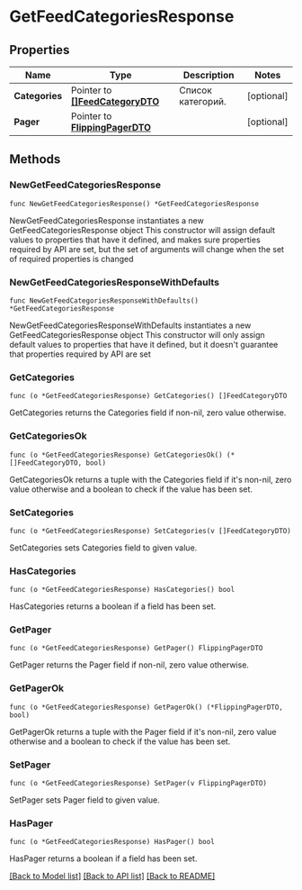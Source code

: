 # GetFeedCategoriesResponse

## Properties

Name | Type | Description | Notes
------------ | ------------- | ------------- | -------------
**Categories** | Pointer to [**[]FeedCategoryDTO**](FeedCategoryDTO.md) | Список категорий. | [optional] 
**Pager** | Pointer to [**FlippingPagerDTO**](FlippingPagerDTO.md) |  | [optional] 

## Methods

### NewGetFeedCategoriesResponse

`func NewGetFeedCategoriesResponse() *GetFeedCategoriesResponse`

NewGetFeedCategoriesResponse instantiates a new GetFeedCategoriesResponse object
This constructor will assign default values to properties that have it defined,
and makes sure properties required by API are set, but the set of arguments
will change when the set of required properties is changed

### NewGetFeedCategoriesResponseWithDefaults

`func NewGetFeedCategoriesResponseWithDefaults() *GetFeedCategoriesResponse`

NewGetFeedCategoriesResponseWithDefaults instantiates a new GetFeedCategoriesResponse object
This constructor will only assign default values to properties that have it defined,
but it doesn't guarantee that properties required by API are set

### GetCategories

`func (o *GetFeedCategoriesResponse) GetCategories() []FeedCategoryDTO`

GetCategories returns the Categories field if non-nil, zero value otherwise.

### GetCategoriesOk

`func (o *GetFeedCategoriesResponse) GetCategoriesOk() (*[]FeedCategoryDTO, bool)`

GetCategoriesOk returns a tuple with the Categories field if it's non-nil, zero value otherwise
and a boolean to check if the value has been set.

### SetCategories

`func (o *GetFeedCategoriesResponse) SetCategories(v []FeedCategoryDTO)`

SetCategories sets Categories field to given value.

### HasCategories

`func (o *GetFeedCategoriesResponse) HasCategories() bool`

HasCategories returns a boolean if a field has been set.

### GetPager

`func (o *GetFeedCategoriesResponse) GetPager() FlippingPagerDTO`

GetPager returns the Pager field if non-nil, zero value otherwise.

### GetPagerOk

`func (o *GetFeedCategoriesResponse) GetPagerOk() (*FlippingPagerDTO, bool)`

GetPagerOk returns a tuple with the Pager field if it's non-nil, zero value otherwise
and a boolean to check if the value has been set.

### SetPager

`func (o *GetFeedCategoriesResponse) SetPager(v FlippingPagerDTO)`

SetPager sets Pager field to given value.

### HasPager

`func (o *GetFeedCategoriesResponse) HasPager() bool`

HasPager returns a boolean if a field has been set.


[[Back to Model list]](../README.md#documentation-for-models) [[Back to API list]](../README.md#documentation-for-api-endpoints) [[Back to README]](../README.md)


